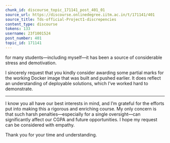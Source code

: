 ```yaml
---
chunk_id: discourse_topic_171141_post_401_01
source_url: https://discourse.onlinedegree.iitm.ac.in/t/171141/401
source_title: Tds-official-Project1-discrepencies
content_type: discourse
tokens: 133
username: 23f1001524
post_number: 401
topic_id: 171141
---
```


 for many students—including myself—it has been a source of considerable stress and demotivation.

I sincerely request that you kindly consider awarding some partial marks for the working Docker image that was built and pushed earlier. It does reflect an understanding of deployable solutions, which I’ve worked hard to demonstrate.

---

I know you all have our best interests in mind, and I’m grateful for the efforts put into making this a rigorous and enriching course. My only concern is that such harsh penalties—especially for a single oversight—can significantly affect our CGPA and future opportunities. I hope my request can be considered with empathy.

Thank you for your time and understanding.

